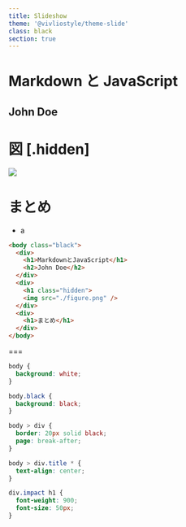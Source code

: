 ```yaml
---
title: Slideshow
theme: '@vivliostyle/theme-slide'
class: black
section: true
---
```


# Markdown と JavaScript

## John Doe

# 図 [.hidden]

![](./figure.png)

# まとめ

- a

```html
<body class="black">
  <div>
    <h1>MarkdownとJavaScript</h1>
    <h2>John Doe</h2>
  </div>
  <div>
    <h1 class="hidden">
    <img src="./figure.png" />
  </div>
  <div>
    <h1>まとめ</h1>
  </div>
</body>
```

===

```css
body {
  background: white;
}

body.black {
  background: black;
}

body > div {
  border: 20px solid black;
  page: break-after;
}

body > div.title * {
  text-align: center;
}

div.impact h1 {
  font-weight: 900;
  font-size: 50px;
}
```
